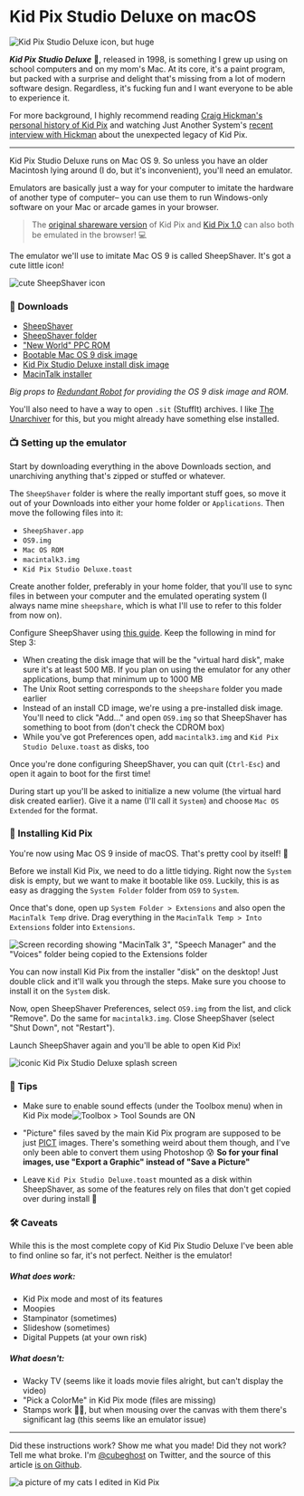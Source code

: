
# Kid Pix Studio Deluxe on macOS

![Kid Pix Studio Deluxe icon, but huge](tutorial/icon.png)

_**Kid Pix Studio Deluxe**_ 🎨, released in 1998, is something I grew up using on school computers and on my mom's Mac. At its core, it's a paint program, but packed with a surprise and delight that's missing from a lot of modern software design. Regardless, it's fucking fun and I want everyone to be able to experience it. 

For more background, I highly recommend reading [Craig Hickman's personal history of Kid Pix](http://red-green-blue.com/kid-pix-the-early-years/) and watching Just Another System's [recent interview with Hickman](https://www.youtube.com/watch?v=csalhuSixQU) about the unexpected legacy of Kid Pix.

---

Kid Pix Studio Deluxe runs on Mac OS 9. So unless you have an older Macintosh lying around (I do, but it's inconvenient), you'll need an emulator. 

Emulators are basically just a way for your computer to imitate the hardware of another type of computer– you can use them to run Windows-only software on your Mac or arcade games in your browser. 

> The [original shareware version](https://jamesfriend.com.au/pce-js/) of Kid Pix and [Kid Pix 1.0](https://archive.org/details/KID_PIX_DOS) can also both be emulated in the browser! 💻

The emulator we'll use to imitate Mac OS 9 is called SheepShaver. It's got a cute little icon! 

![cute SheepShaver icon](tutorial/sheepshaver_icon.png)

### 💾 Downloads
- [SheepShaver](http://ronaldpr.home.xs4all.nl/sheepshaverforum/SheepShaver_2.5_20190504.zip)
- [SheepShaver folder](http://ronaldpr.home.xs4all.nl/sheepshaverforum/SheepShaver_folder.zip)
- ["New World" PPC ROM](http://www.redundantrobot.com/sheepshaver_files/roms/newworld86.rom.zip)
- [Bootable Mac OS 9 disk image](http://www.redundantrobot.com/sheepshaver_files/disk_images/OS9.img)
- [Kid Pix Studio Deluxe install disk image](https://www.myabandonware.com/media/files/games/k/kid-pix-studio-deluxe_mac_03tz.zip)
- [MacinTalk installer](https://www.macintoshrepository.org/2590-macintalk#d4277)

*Big props to [Redundant Robot](http://www.redundantrobot.com/#/sheepshaver) for providing the OS 9 disk image and ROM.*

You'll also need to have a way to open `.sit` (StuffIt) archives. I like [The Unarchiver](https://theunarchiver.com/) for this, but you might already have something else installed.

### 📺 Setting up the emulator

Start by downloading everything in the above Downloads section, and unarchiving anything that's zipped or stuffed or whatever. 

The `SheepShaver` folder is where the really important stuff goes, so move it out of your Downloads into either your home folder or `Applications`. Then move the following files into it:

- `SheepShaver.app`
- `OS9.img`
- `Mac OS ROM`
- `macintalk3.img`
- `Kid Pix Studio Deluxe.toast`

Create another folder, preferably in your home folder, that you'll use to sync files in between your computer and the emulated operating system (I always name mine `sheepshare`, which is what I'll use to refer to this folder from now on).

Configure SheepShaver using [this guide](http://www.emaculation.com/doku.php/sheepshaver_mac_os_x_setup#configuring_sheepshaver). Keep the following in mind for Step 3:

- When creating the disk image that will be the "virtual hard disk", make sure it's at least 500 MB. If you plan on using the emulator for any other applications, bump that minimum up to 1000 MB
- The Unix Root setting corresponds to the `sheepshare` folder you made earlier
- Instead of an install CD image, we're using a pre-installed disk image. You'll need to click "Add..." and open `OS9.img` so that SheepShaver has something to boot from (don't check the CDROM box)
- While you've got Preferences open, add `macintalk3.img` and `Kid Pix Studio Deluxe.toast` as disks, too

Once you're done configuring SheepShaver, you can quit (`Ctrl-Esc`) and open it again to boot for the first time!

During start up you'll be asked to initialize a new volume (the virtual hard disk created earlier). Give it a name (I'll call it `System`) and choose `Mac OS Extended` for the format.

### 📀 Installing Kid Pix 

You're now using Mac OS 9 inside of macOS. That's pretty cool by itself! 🎉

Before we install Kid Pix, we need to do a little tidying. Right now the `System` disk is empty, but we want to make it bootable like `OS9`. Luckily, this is as easy as dragging the `System Folder` folder from `OS9` to `System`. 

Once that's done, open up `System Folder > Extensions` and also open the `MacinTalk Temp` drive. Drag everything in the `MacinTalk Temp > Into Extensions` folder into `Extensions`.

![Screen recording showing "MacinTalk 3", "Speech Manager" and the "Voices" folder being copied to the Extensions folder](tutorial/macintalk.gif)

You can now install Kid Pix from the installer "disk" on the desktop! Just double click and it'll walk you through the steps. Make sure you choose to install it on the `System` disk. 

Now, open SheepShaver Preferences, select `OS9.img` from the list, and click "Remove". Do the same for `macintalk3.img`. Close SheepShaver (select "Shut Down", not "Restart").

Launch SheepShaver again and you'll be able to open Kid Pix!

![iconic Kid Pix Studio Deluxe splash screen](tutorial/splash.png)

### 🎷 Tips 
- Make sure to enable sound effects (under the Toolbox menu) when in Kid Pix mode![Toolbox > Tool Sounds are ON](tutorial/tool_sounds.png)

- "Picture" files saved by the main Kid Pix program are supposed to be just [PICT](http://fileformats.archiveteam.org/wiki/PICT) images. There's something weird about them though, and I've only been able to convert them using Photoshop 😰 **So for your final images, use "Export a Graphic" instead of "Save a Picture"**  

- Leave `Kid Pix Studio Deluxe.toast` mounted as a disk within SheepShaver, as some of the features rely on files that don't get copied over during install 🤔


### 🛠 Caveats 

While this is the most complete copy of Kid Pix Studio Deluxe I've been able to find online so far, it's not perfect. Neither is the emulator! 

##### What does work:
- Kid Pix mode and most of its features
- Moopies
- Stampinator (sometimes)
- Slideshow (sometimes)
- Digital Puppets (at your own risk)

##### What doesn't:
- Wacky TV (seems like it loads movie files alright, but can't display the video)
- "Pick a ColorMe" in Kid Pix mode (files are missing)
- Stamps work 🙏🏻, but when mousing over the canvas with them there's significant lag (this seems like an emulator issue)

---

Did these instructions work? Show me what you made! Did they not work? Tell me what broke. I'm [@cubeghost](https://twitter.com/cubeghost) on Twitter, and the source of this article [is on Github](https://github.com/cubeghost/personal-static-site/blob/development/src/kidPix/tutorial.md). 

![a picture of my cats I edited in Kid Pix](tutorial/kitties.gif)
